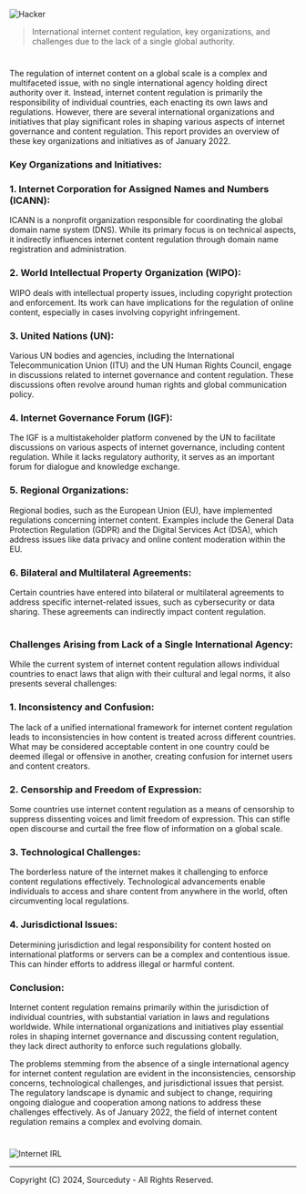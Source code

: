 ![Hacker](https://github.com/sourceduty/Internet_Content/assets/123030236/a4e21c82-60ab-469a-a410-caad5eae3931)

> International internet content regulation, key organizations, and challenges due to the lack of a single global authority.

#

The regulation of internet content on a global scale is a complex and multifaceted issue, with no single international agency holding direct authority over it. Instead, internet content regulation is primarily the responsibility of individual countries, each enacting its own laws and regulations. However, there are several international organizations and initiatives that play significant roles in shaping various aspects of internet governance and content regulation. This report provides an overview of these key organizations and initiatives as of January 2022.

### Key Organizations and Initiatives:

### 1. Internet Corporation for Assigned Names and Numbers (ICANN):

ICANN is a nonprofit organization responsible for coordinating the global domain name system (DNS). While its primary focus is on technical aspects, it indirectly influences internet content regulation through domain name registration and administration.

### 2. World Intellectual Property Organization (WIPO):

WIPO deals with intellectual property issues, including copyright protection and enforcement. Its work can have implications for the regulation of online content, especially in cases involving copyright infringement.

### 3. United Nations (UN):

Various UN bodies and agencies, including the International Telecommunication Union (ITU) and the UN Human Rights Council, engage in discussions related to internet governance and content regulation. These discussions often revolve around human rights and global communication policy.

### 4. Internet Governance Forum (IGF):

The IGF is a multistakeholder platform convened by the UN to facilitate discussions on various aspects of internet governance, including content regulation. While it lacks regulatory authority, it serves as an important forum for dialogue and knowledge exchange.

### 5. Regional Organizations:

Regional bodies, such as the European Union (EU), have implemented regulations concerning internet content. Examples include the General Data Protection Regulation (GDPR) and the Digital Services Act (DSA), which address issues like data privacy and online content moderation within the EU.

### 6. Bilateral and Multilateral Agreements:

Certain countries have entered into bilateral or multilateral agreements to address specific internet-related issues, such as cybersecurity or data sharing. These agreements can indirectly impact content regulation.

#
### Challenges Arising from Lack of a Single International Agency:

While the current system of internet content regulation allows individual countries to enact laws that align with their cultural and legal norms, it also presents several challenges:

### 1. Inconsistency and Confusion:

The lack of a unified international framework for internet content regulation leads to inconsistencies in how content is treated across different countries. What may be considered acceptable content in one country could be deemed illegal or offensive in another, creating confusion for internet users and content creators.

### 2. Censorship and Freedom of Expression:

Some countries use internet content regulation as a means of censorship to suppress dissenting voices and limit freedom of expression. This can stifle open discourse and curtail the free flow of information on a global scale.

### 3. Technological Challenges:

The borderless nature of the internet makes it challenging to enforce content regulations effectively. Technological advancements enable individuals to access and share content from anywhere in the world, often circumventing local regulations.

### 4. Jurisdictional Issues:

Determining jurisdiction and legal responsibility for content hosted on international platforms or servers can be a complex and contentious issue. This can hinder efforts to address illegal or harmful content.

### Conclusion:

Internet content regulation remains primarily within the jurisdiction of individual countries, with substantial variation in laws and regulations worldwide. While international organizations and initiatives play essential roles in shaping internet governance and discussing content regulation, they lack direct authority to enforce such regulations globally.

The problems stemming from the absence of a single international agency for internet content regulation are evident in the inconsistencies, censorship concerns, technological challenges, and jurisdictional issues that persist. The regulatory landscape is dynamic and subject to change, requiring ongoing dialogue and cooperation among nations to address these challenges effectively. As of January 2022, the field of internet content regulation remains a complex and evolving domain.

#

![Internet IRL](https://github.com/user-attachments/assets/6a89bb60-add4-48c7-9ae1-9c0ea757f711)

***
Copyright (C) 2024, Sourceduty - All Rights Reserved.
